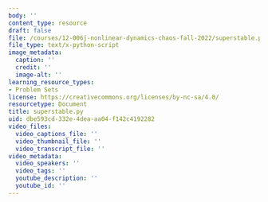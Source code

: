 ```yaml
---
body: ''
content_type: resource
draft: false
file: /courses/12-006j-nonlinear-dynamics-chaos-fall-2022/superstable.py
file_type: text/x-python-script
image_metadata:
  caption: ''
  credit: ''
  image-alt: ''
learning_resource_types:
- Problem Sets
license: https://creativecommons.org/licenses/by-nc-sa/4.0/
resourcetype: Document
title: superstable.py
uid: dbe593cd-332e-4dea-aa04-f142c4192282
video_files:
  video_captions_file: ''
  video_thumbnail_file: ''
  video_transcript_file: ''
video_metadata:
  video_speakers: ''
  video_tags: ''
  youtube_description: ''
  youtube_id: ''
---
```

